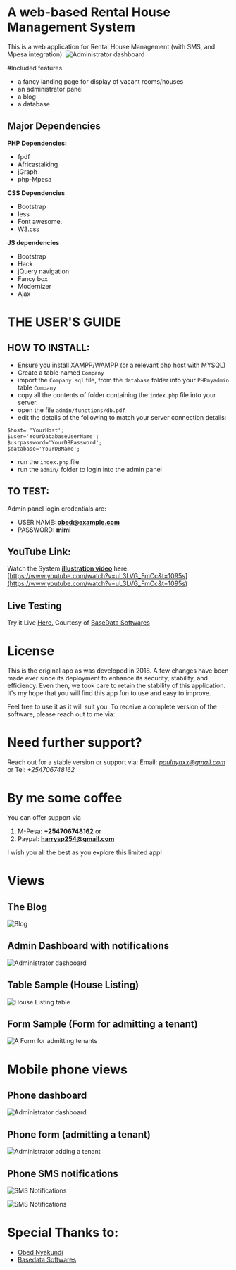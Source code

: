 # A web-based Rental House Management System
This is a web application for Rental House Management (with SMS, and Mpesa integration). 
![Administrator dashboard](https://github.com/ObedNyakundi/Rental-house-management-system/blob/main/dashboard_clear.png)

#Included features
- a fancy landing page for display of vacant rooms/houses
- an administrator panel 
- a blog 
- a database

## Major Dependencies
**PHP Dependencies:**
- fpdf
- Africastalking
- jGraph
- php-Mpesa

**CSS Dependencies**
- Bootstrap
- less
- Font awesome.
- W3.css

**JS dependencies**
- Bootstrap
- Hack
- jQuery navigation
- Fancy box
- Modernizer
- Ajax

# THE USER'S GUIDE
## HOW TO INSTALL:
 - Ensure you install XAMPP/WAMPP (or a relevant php host with MYSQL)
 - Create a table named `Company`
 - import the `Company.sql` file, from the `database` folder into your `PHPmyadmin` table `Company`
 - copy all the contents of folder containing the `index.php` file into your server.
 - open the file `admin/functions/db.pdf`
 - edit the details of the following to match your server connection details:
 ```
$host= 'YourHost';
$user='YourDatabaseUserName';
$usrpassword='YourDBPassword';
$database='YourDBName';

 ``` 
 - run the `index.php` file
 - run the `admin/` folder to login into the admin panel

## TO TEST:
Admin panel login credentials are:
 - USER NAME:  **obed@example.com**
 - PASSWORD:   **mimi**

## YouTube Link:
Watch the System **[illustration video](https://www.youtube.com/watch?v=uL3LVG_FmCc&t=1095s)** here: [https://www.youtube.com/watch?v=uL3LVG_FmCc&t=1095s](https://www.youtube.com/watch?v=uL3LVG_FmCc&t=1095s)

## Live Testing
Try it Live [Here.](https://www.basedatasoftwares.co.ke/rentals/admin) Courtesy of [BaseData Softwares](https://www.basedatasoftwares.co.ke)

# License
This is the original app as was developed in 2018. A few changes have been made ever since its deployment to enhance its security, stability, and efficiency. Even then, we took care to retain the stability of this application. It's my hope that you will find this app fun to use and easy to improve. 

Feel free to use it as it will suit you. To receive a complete version of the software, please reach out to me via:

# Need further support?
Reach out for a stable version or support via:
Email: *paulnyaxx@gmail.com* or 
Tel:   *+254706748162*

# By me some coffee
You can offer support via 
1. M-Pesa:  **+254706748162** or 
2. Paypal: **harrysp254@gmail.com**


I wish you all the best as you explore this limited app!


# Views
## The Blog
![Blog](https://github.com/ObedNyakundi/Rental-house-management-system/blob/main/Blog.png)

## Admin Dashboard with notifications
![Administrator dashboard](https://github.com/ObedNyakundi/Rental-house-management-system/blob/main/dashboard-2.png)

## Table Sample (House Listing)
![House Listing table](https://github.com/ObedNyakundi/Rental-house-management-system/blob/main/houses%20listing.png)

## Form Sample (Form for admitting a tenant)
![A Form for admitting tenants](https://github.com/ObedNyakundi/Rental-house-management-system/blob/main/form-admit%20tenant.png)

# Mobile phone views
## Phone dashboard
![Administrator dashboard](https://github.com/ObedNyakundi/Rental-house-management-system/blob/main/phone_dashboard.png)

## Phone form (admitting a tenant)
![Administrator adding a tenant](https://github.com/ObedNyakundi/Rental-house-management-system/blob/main/phone_tenants.png)

## Phone SMS notifications
![SMS Notifications](https://github.com/ObedNyakundi/Rental-house-management-system/blob/main/Screenshot_2021-06-09-09-02-47.png)

![SMS Notifications](https://github.com/ObedNyakundi/Rental-house-management-system/blob/main/Screenshot_2021-06-09-09-03-02.png)


# Special Thanks to:
- [Obed Nyakundi](https://github.com/ObedNyakundi)
- [Basedata Softwares](https://www.basedatasoftwares.co.ke)